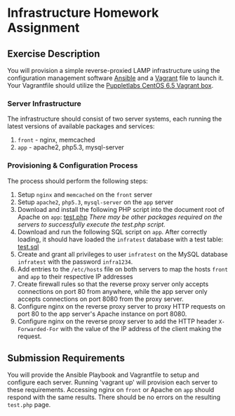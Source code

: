 # Infrastructure Homework Assignment


## Exercise Description
You will provision a simple reverse-proxied LAMP infrastructure using the configuration management software [Ansible](http://www.ansible.com/home) and a [Vagrant](http://www.vagrantup.com/) file to launch it. Your Vagrantfile should utilize the [Puppletlabs CentOS 6.5 Vagrant box](http://puppet-vagrant-boxes.puppetlabs.com/centos-65-x64-virtualbox-nocm.box).

### Server Infrastructure
The infrastructure should consist of two server systems, each running the latest versions of available packages and services:

1. `front` - nginx, memcached
2. `app` - apache2, php5.3, mysql-server

### Provisioning & Configuration Process
The process should perform the following steps:

1. Setup `nginx` and `memcached` on the `front` server
2. Setup `apache2`, `php5.3`, `mysql-server` on the `app` server
3. Download and install the following PHP script into the document root of
Apache on `app`:
[test.php](test.php)
_There may be other packages required on the servers to successfully execute the
test.php script._
4. Download and run the following SQL script on `app`.  After correctly loading,
it should have loaded the `infratest` database with a test table:
[test.sql](test.sql)
5. Create and grant all privileges to user `infratest` on the MySQL database
`infratest` with the password `infra1234`.
6. Add entries to the `/etc/hosts` file on both servers to map the hosts `front`
and `app` to their respective IP addresses
7. Create firewall rules so that the reverse proxy server only accepts
connections on port 80 from anywhere, while the app server only accepts
connections on port 8080 from the proxy server.
8. Configure nginx on the reverse proxy server to proxy HTTP requests on port 80
to the app server's Apache instance on port 8080.
9. Configure nginx on the reverse proxy server to add the HTTP header
`X-Forwarded-For` with the value of the IP address of the client making the
request.

## Submission Requirements

You will provide the Ansible Playbook and Vagrantfile to setup and
configure each server.  Running 'vagrant up' will provision each server
to these requirements.  Accessing nginx on `front` or Apache on `app` should
respond with the same results.  There should be no errors on the resulting
`test.php` page.